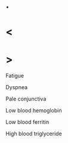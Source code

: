 # .

# <

# >

Fatigue

Dyspnea

Pale conjunctiva

Low blood hemoglobin

Low blood ferritin

High blood triglyceride

